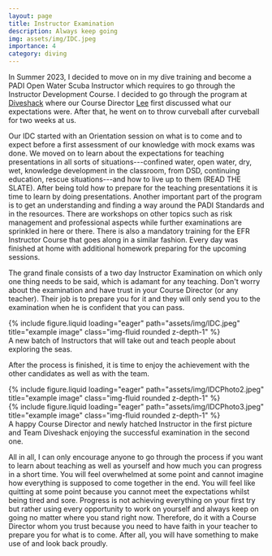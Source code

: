 ```yaml
---
layout: page
title: Instructor Examination
description: Always keep going
img: assets/img/IDC.jpeg
importance: 4
category: diving
---
```


In Summer 2023, I decided to move on in my dive training and become a PADI Open Water Scuba Instructor which requires to go through the Instructor Development Course. I decided to go through the program at [Diveshack](https://www.divemalta.com) where our Course Director [Lee](https://www.instagram.com/lee.smallwood.cassar) first discussed what our expectations were. After that, he went on to throw curveball after curveball for two weeks at us.

Our IDC started with an Orientation session on what is to come and to expect before a first assessment of our knowledge with mock exams was done. We moved on to learn about the expectations for teaching presentations in all sorts of situations---confined water, open water, dry, wet, knowledge development in the classroom, from DSD, continuing education, rescue situations---and how to live up to them (READ THE SLATE). After being told how to prepare for the teaching presentations it is time to learn by doing presentations. Another important part of the program is to get an understanding and finding a way around the PADI Standards and in the resources. There are workshops on other topics such as risk management and professional aspects while further examinations are sprinkled in here or there. There is also a mandatory training for the EFR Instructor Course that goes along in a similar fashion. Every day was finished at home with additional homework preparing for the upcoming sessions.

The grand finale consists of a two day Instructor Examination on which only one thing needs to be said, which is adamant for any teaching. Don't worry about the examination and have trust in your Course Director (or any teacher). Their job is to prepare you for it and they will only send you to the examination when he is confident that you can pass.

<div class="row">
    <div class="col-sm mt-3 mt-md-0">
        {% include figure.liquid loading="eager" path="assets/img/IDC.jpeg" title="example image" class="img-fluid rounded z-depth-1" %}
    </div>
</div>
<div class="caption">
    A new batch of Instructors that will take out and teach people about exploring the seas.
</div>

After the process is finished, it is time to enjoy the achievement with the other candidates as well as with the team.

<div class="row">
    <div class="col-sm mt-3 mt-md-0">
        {% include figure.liquid loading="eager" path="assets/img/IDCPhoto2.jpeg" title="example image" class="img-fluid rounded z-depth-1" %}
    </div>
    <div class="col-sm mt-3 mt-md-0">
        {% include figure.liquid loading="eager" path="assets/img/IDCPhoto3.jpeg" title="example image" class="img-fluid rounded z-depth-1" %}
    </div>
</div>
<div class="caption">
    A happy Course Director and newly hatched Instructor in the first picture and Team Diveshack enjoying the successful examination in the second one.
</div>

All in all, I can only encourage anyone to go through the process if you want to learn about teaching as well as yourself and how much you can progress in a short time. You will feel overwhelmed at some point and cannot imagine how everything is supposed to come together in the end. You will feel like quitting at some point because you cannot meet the expectations whilst being tired and sore. Progress is not achieving everything on your first try but rather using every opportunity to work on yourself and always keep on going no matter where you stand right now. Therefore, do it with a Course Director whom you trust because you need to have faith in your teacher to prepare you for what is to come. After all, you will have something to make use of and look back proudly.
